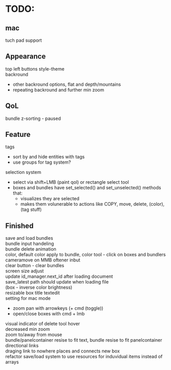# TODO:

## mac  
tuch pad support  

## Appearance  
top left buttons style-theme  
backround  
- other backround options, flat and depth/mountains  
- repeating backround and further min zoom  

## QoL
bundle z-sorting - paused  
 
## Feature
tags  
- sort by and hide entities with tags  
- use groups for tag system?  

selection system  
- select via shift+LMB (paint qol) or rectangle select tool  
- boxes and bundles have set_selected() and set_unselected() methods that:  
  - visualizes they are selected  
  - makes them volunerable to actions like  COPY, move, delete, (color), (tag stuff)  


## Finished
save and load bundles  
bundle input handeling  
bundle delete animation  
color, default color apply to bundle, color tool - click on boxes and bundlers  
cameramove on MMB oftener inbut  
clear button - clear bundles  
screen size adjust  
update id_manager.next_id after loading document  
save_latest path should update when loading file  
(box - inverse color brightness)  
resizable box title textedit  
setting for mac mode  
- zoom pan with arrowkeys (+ cmd (toggle))  
- open/close boxes with cmd + lmb  

visual indicator of delete tool hover  
decreased min zoom  
zoom to/away from mouse  
bundle/panelcontainer resise to fit text, bundle resise to fit panelcontainer  
directional links  
draging link to nowhere places and connects new box  
refactor save/load system to use resources for induvidual items instead of arrays
